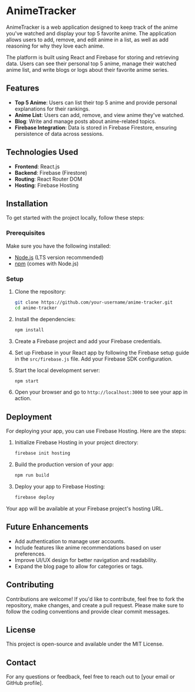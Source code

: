 # AnimeTracker

AnimeTracker is a web application designed to keep track of the anime you've watched and display your top 5 favorite anime. The application allows users to add, remove, and edit anime in a list, as well as add reasoning for why they love each anime.

The platform is built using React and Firebase for storing and retrieving data. Users can see their personal top 5 anime, manage their watched anime list, and write blogs or logs about their favorite anime series.

## Features

- **Top 5 Anime**: Users can list their top 5 anime and provide personal explanations for their rankings.
- **Anime List**: Users can add, remove, and view anime they've watched.
- **Blog**: Write and manage posts about anime-related topics.
- **Firebase Integration**: Data is stored in Firebase Firestore, ensuring persistence of data across sessions.

## Technologies Used

- **Frontend**: React.js
- **Backend**: Firebase (Firestore)
- **Routing**: React Router DOM
- **Hosting**: Firebase Hosting

## Installation

To get started with the project locally, follow these steps:

### Prerequisites

Make sure you have the following installed:
- [Node.js](https://nodejs.org/) (LTS version recommended)
- [npm](https://www.npmjs.com/) (comes with Node.js)

### Setup

1. Clone the repository:

    ```bash
    git clone https://github.com/your-username/anime-tracker.git
    cd anime-tracker
    ```

2. Install the dependencies:

    ```bash
    npm install
    ```

3. Create a Firebase project and add your Firebase credentials.

4. Set up Firebase in your React app by following the Firebase setup guide in the `src/firebase.js` file. Add your Firebase SDK configuration.

5. Start the local development server:

    ```bash
    npm start
    ```

6. Open your browser and go to `http://localhost:3000` to see your app in action.

## Deployment

For deploying your app, you can use Firebase Hosting. Here are the steps:

1. Initialize Firebase Hosting in your project directory:

    ```bash
    firebase init hosting
    ```

2. Build the production version of your app:

    ```bash
    npm run build
    ```

3. Deploy your app to Firebase Hosting:

    ```bash
    firebase deploy
    ```

Your app will be available at your Firebase project's hosting URL.

## Future Enhancements

- Add authentication to manage user accounts.
- Include features like anime recommendations based on user preferences.
- Improve UI/UX design for better navigation and readability.
- Expand the blog page to allow for categories or tags.

## Contributing

Contributions are welcome! If you'd like to contribute, feel free to fork the repository, make changes, and create a pull request. Please make sure to follow the coding conventions and provide clear commit messages.

## License

This project is open-source and available under the MIT License.

## Contact

For any questions or feedback, feel free to reach out to [your email or GitHub profile].
